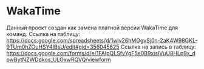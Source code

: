 # WakaTime
Данный проект создан как замена платной версии WakaTime для команд.
Ссылка на таблицу: https://docs.google.com/spreadsheets/d/1wlv26hMOgvSj0n-2aK4W98GKL-9TUm0hZOuHSY4IBsU/edit#gid=356045625
Ссылка на запись в таблицу: https://docs.google.com/forms/d/e/1FAIpQLSfvYgF5e0B9xisIVuU8HLp9x_dpwBytNZWDpkos_ULOxwRQVQ/viewform
